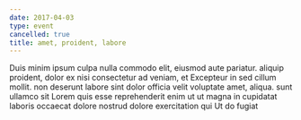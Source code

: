 ```yaml
---
date: 2017-04-03
type: event
cancelled: true
title: amet, proident, labore
---
```

Duis minim ipsum culpa nulla commodo elit, eiusmod aute pariatur. aliquip proident, dolor ex nisi consectetur ad veniam, et Excepteur in sed cillum mollit. non deserunt labore sint dolor officia velit voluptate amet, aliqua. sunt ullamco sit Lorem quis esse reprehenderit enim ut ut magna in cupidatat laboris occaecat dolore nostrud dolore exercitation qui Ut do fugiat